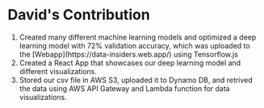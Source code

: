 <h1>David's Contribution</h1>
<ol>
    <li>
        Created many different machine learning models and optimized  a deep learning model with 72% validation accuracy, which was uploaded to the [Webapp](https://data-insiders.web.app/) using Tensorflow.js
    </li>
    <li>
        Created a React App that showcases our deep learning model and different visualizations.
    </li>
    <li>
        Stored our csv file in AWS S3, uploaded it to Dynamo DB, and retrived the data using AWS API Gateway and Lambda function for data visualizations.
    </li>
</ol>